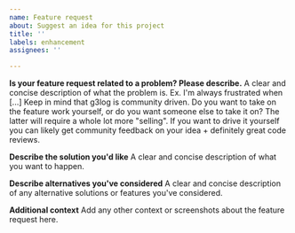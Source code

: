 ```yaml
---
name: Feature request
about: Suggest an idea for this project
title: ''
labels: enhancement
assignees: ''

---
```


**Is your feature request related to a problem? Please describe.**
A clear and concise description of what the problem is. Ex. I'm always frustrated when [...]
Keep in mind that g3log is community driven.  Do you want to take on the feature work yourself, or do you want someone else to take it on? The latter will require a whole lot more "selling". If you want to drive it yourself you can likely get community feedback on your idea + definitely great code reviews. 

**Describe the solution you'd like**
A clear and concise description of what you want to happen.

**Describe alternatives you've considered**
A clear and concise description of any alternative solutions or features you've considered.

**Additional context**
Add any other context or screenshots about the feature request here.
